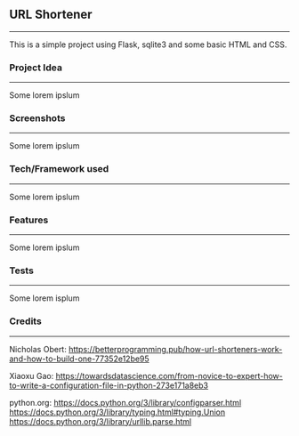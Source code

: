 ## URL Shortener

***
This is a simple project using Flask, sqlite3 and some basic HTML and CSS.

### Project Idea

***

Some lorem ipslum

### Screenshots

***
Some lorem ipslum

### Tech/Framework used

***
Some lorem ipslum

### Features

***
Some lorem ipslum


### Tests

***
Some lorem isplum

### Credits

***
Nicholas Obert:
https://betterprogramming.pub/how-url-shorteners-work-and-how-to-build-one-77352e12be95


Xiaoxu Gao:
https://towardsdatascience.com/from-novice-to-expert-how-to-write-a-configuration-file-in-python-273e171a8eb3

python.org:
https://docs.python.org/3/library/configparser.html
https://docs.python.org/3/library/typing.html#typing.Union
https://docs.python.org/3/library/urllib.parse.html
